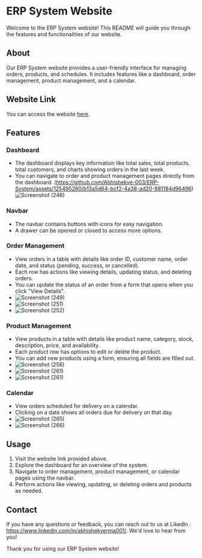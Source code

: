 # ERP System Website

Welcome to the ERP System website! This README will guide you through the features and functionalities of our website.

## About

Our ERP System website provides a user-friendly interface for managing orders, products, and schedules. It includes features like a dashboard, order management, product management, and a calendar.

## Website Link

You can access the website [here](https://erp-system-abhishek.vercel.app/).

## Features

### Dashboard
- The dashboard displays key information like total sales, total products, total customers, and charts showing orders in the last week.
- You can navigate to order and product management pages directly from the dashboard.
(https://github.com/Abhishekve-003/ERP-System/assets/125495260/b13a5d64-bcf2-4a38-ad20-881194d96496)
![Screenshot (246)](https://github.com/Abhishekve-003/ERP-System/assets/125495260/fb57526d-7afd-4f12-871b-3430027c62aa)

### Navbar
- The navbar contains buttons with icons for easy navigation.
- A drawer can be opened or closed to access more options.

### Order Management
- View orders in a table with details like order ID, customer name, order date, and status (pending, success, or cancelled).
- Each row has actions like viewing details, updating status, and deleting orders.
- You can update the status of an order from a form that opens when you click "View Details".
- ![Screenshot (249)](https://github.com/Abhishekve-003/ERP-System/assets/125495260/e9b6a134-0697-43f8-9346-527ee9ff14b1)
- ![Screenshot (251)](https://github.com/Abhishekve-003/ERP-System/assets/125495260/416af550-5ba4-4943-8af8-0cbdaeecd1d4)
- ![Screenshot (252)](https://github.com/Abhishekve-003/ERP-System/assets/125495260/20a554b0-4f9d-4688-bd29-3732afcb6b7c)


### Product Management
- View products in a table with details like product name, category, stock, description, price, and availability.
- Each product row has options to edit or delete the product.
- You can add new products using a form, ensuring all fields are filled out.
- ![Screenshot (256)](https://github.com/Abhishekve-003/ERP-System/assets/125495260/2c3878a6-9582-4c2c-8316-e8931de5ebaa)
- ![Screenshot (261)](https://github.com/Abhishekve-003/ERP-System/assets/125495260/e15dcf76-2b84-4ca6-ba5d-d9d001b66575)
- ![Screenshot (261)](https://github.com/Abhishekve-003/ERP-System/assets/125495260/a1e605d1-eccb-4698-92ec-545e6d500f67)




### Calendar
- View orders scheduled for delivery on a calendar.
- Clicking on a date shows all orders due for delivery on that day.
- ![Screenshot (265)](https://github.com/Abhishekve-003/ERP-System/assets/125495260/0ccfc4d8-a916-4bce-9608-6189fb4b32c8)
- ![Screenshot (266)](https://github.com/Abhishekve-003/ERP-System/assets/125495260/d2bd30cd-41ac-43fb-bfa4-e5fee0a55824)





## Usage

1. Visit the website link provided above.
2. Explore the dashboard for an overview of the system.
3. Navigate to order management, product management, or calendar pages using the navbar.
4. Perform actions like viewing, updating, or deleting orders and products as needed.


## Contact

If you have any questions or feedback, you can reach out to us at LikedIn : https://www.linkedin.com/in/abhishekverma001/.
We'd love to hear from you!

Thank you for using our ERP System website!
